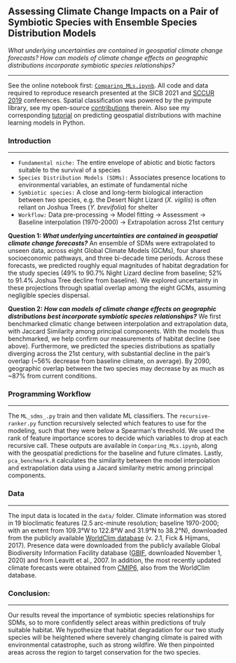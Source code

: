 ## Assessing Climate Change Impacts on a Pair of Symbiotic Species with Ensemble Species Distribution Models


*What underlying uncertainties are contained in geospatial climate change forecasts? How can models of climate change effects on geographic distributions incorporate symbiotic species relationships?*

---

See the online notebook first: [`Comparing_MLs.ipynb`](https://nbviewer.jupyter.org/github/daniel-furman/ensemble-climate-projections/blob/main/Comparing_MLs.ipynb). All code and data required to reproduce research presented at the SICB 2021 and [SCCUR 2019](https://drive.google.com/file/d/114wmqQgjkc5DHLQmVI19AvlTw4K_daYQ/view?usp=sharing) conferences. Spatial classification was powered by the pyimpute library, see my open-source [contributions](https://github.com/perrygeo/pyimpute/pull/21) therein. Also see my corresponding <a target="_blank" rel="noopener noreferrer" href="https://daniel-furman.github.io/py-sdms-tutorial/"> tutorial</a> on predicting geospatial distributions with machine learning models in Python.

### Introduction 
---

* `Fundamental niche:` The entire envelope of abiotic and biotic factors suitable to the survival of a species
* `Species Distribution Models (SDMs):` Associates presence locations to environmental variables, an estimate of fundamental niche
* `Symbiotic species:` A close and long-term biological interaction between two species, e.g. the Desert Night Lizard (*X. vigilis*) is often reliant on Joshua Trees (*Y. brevifolia*) for shelter
* `Workflow:` Data pre-processing -> Model fitting -> Assessment -> Baseline interpolation (1970-2000) -> Extrapolation across 21st century

**Question 1: *What underlying uncertainties are contained in geospatial climate change forecasts?***  An ensemble of SDMs were extrapolated to unseen data, across eight Global Climate Models (GCMs), four shared socioeconomic pathways, and three bi-decade time periods. Across these forecasts, we predicted roughly equal magnitudes of habitat degradation for the study species (49% to 90.7% Night Lizard decline from baseline; 52% to 91.4% Joshua Tree decline from baseline). We explored uncertainty in these projections through spatial overlap among the eight GCMs, assuming negligible species dispersal.


**Question 2: *How can models of climate change effects on geographic distributions best incorporate symbiotic species relationships?*** We first benchmarked climatic change between interpolation and extrapolation data, with Jaccard Similarity among principal components. With the models thus benchmarked, we help confirm our measurements of habitat decline (see above). Furthermore, we predicted the species distributions as spatially diverging across the 21st century, with substantial decline in the pair’s overlap (~56% decrease from baseline climate, on average). By 2090, geographic overlap between the two species may decrease by as much as ~87% from current conditions. 



### Programming Workflow

---

The `ML_sdms_.py` train and then validate ML classifiers. The `recursive-ranker.py` function recursively selected which features to use for the modeling, such that they were below a Spearman's threshold. We used the rank of feature importance scores to decide which variables to drop at each recursive call. These outputs are available in `Comparing_MLs.ipynb`, along with the geospatial predictions for the baseline and future climates. Lastly, `pca_benchmark.R` calculates the similarity between the model interpolation and extrapolation data using a Jacard similarity metric among principal components. 


### Data

---

The input data is located in the `data/` folder. Climate information was stored in 19 bioclimatic features (2.5 arc-minute resolution; baseline 1970-2000; with an extent from 109.3°W to 122.8°W and 31.9°N to 38.2°N), downloaded from the publicly available [WorldClim database](https://www.worldclim.org) (v. 2.1, Fick & Hijmans, 2017). Presence data were downloaded from the publicly available Global Biodiversity Information Facility database ([GBIF](https://www.gbif.org), downloaded November 1, 2020) and from Leavitt et al., 2007. In addition, the most recently updated climate forecasts were obtained from [CMIP6](https://www.worldclim.org/data/cmip6/cmip6_clim2.5m.html), also from the WorldClim database. 

### Conclusion:

---

Our results reveal the importance of symbiotic species relationships for SDMs, so to more confidently select areas within predictions of truly suitable habitat. We hypothesize that habitat degradation for our two study species will be heightened where severely changing climate is paired with environmental catastrophe, such as strong wildfire. We then pinpointed areas across the region to target conservation for the two species.
